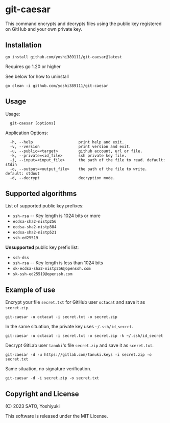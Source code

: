 # git-caesar

This command encrypts and decrypts files using the public key registered on GitHub and your own private key.

## Installation

```
go install github.com/yoshi389111/git-caesar@latest
```

Requires go 1.20 or higher

See below for how to uninstall

```
go clean -i github.com/yoshi389111/git-caesar
```

## Usage

Usage:

```
  git-caesar [options]
```

Application Options:

```
  -h, --help                    print help and exit.
  -v, --version                 print version and exit.
  -u, --public=<target>         github account, url or file.
  -k, --private=<id_file>       ssh private key file.
  -i, --input=<input_file>      the path of the file to read. default: stdin
  -o, --output=<output_file>    the path of the file to write. default: stdout
  -d, --decrypt                 decryption mode.
```

## Supported algorithms

List of supported public key prefixes:

* `ssh-rsa` -- Key length is 1024 bits or more
* `ecdsa-sha2-nistp256`
* `ecdsa-sha2-nistp384`
* `ecdsa-sha2-nistp521`
* `ssh-ed25519`

**Unsupported** public key prefix list:

* `ssh-dss`
* `ssh-rsa` -- Key length is less than 1024 bits
* `sk-ecdsa-sha2-nistp256@openssh.com`
* `sk-ssh-ed25519@openssh.com`

## Example of use

Encrypt your file `secret.txt` for GitHub user `octacat` and save it as `sceret.zip`.

```
git-caesar -u octacat -i secret.txt -o secret.zip
```

In the same situation, the private key uses `~/.ssh/id_secret`.

```
git-caesar -u octacat -i secret.txt -o secret.zip -k ~/.ssh/id_secret
```

Decrypt GitLab user `tanuki`'s file `secret.zip` and save it as `sceret.txt`.

```
git-caesar -d -u https://gitlab.com/tanuki.keys -i secret.zip -o secret.txt
```

Same situation, no signature verification.

```
git-caesar -d -i secret.zip -o secret.txt
```

## Copyright and License

(C) 2023 SATO, Yoshiyuki

This software is released under the MIT License.

